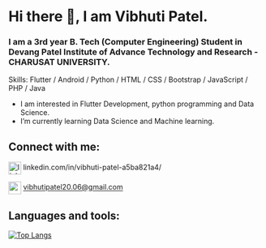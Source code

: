 # Hi there 👋, I am  Vibhuti Patel.
<!-- ![](https://image.freepik.com/free-vector/programmer-decorative-illustration-isometric-design_23-2148250395.jpg) -->

### I am a 3rd year B. Tech (Computer Engineering) Student in Devang Patel Institute of Advance Technology and Research - CHARUSAT UNIVERSITY.

Skills: Flutter / Android / Python / HTML / CSS / Bootstrap / JavaScript / PHP / Java

-  I am interested in Flutter Development, python programming and Data Science. 
-  I’m currently learning Data Science and Machine learning.

## Connect with me:

[<img style="vertical-align:middle" src='https://cdn1.iconfinder.com/data/icons/logotypes/32/square-linkedin-512.png' alt='linkedin' height='25'>](https://www.linkedin.com/in/https://www.linkedin.com/in/vibhuti-patel-a5ba821a4//)  linkedin.com/in/vibhuti-patel-a5ba821a4/

<img  style="vertical-align:middle" src='https://cdn3.iconfinder.com/data/icons/blue-magic/256/email.png' alt='email' height='25'> <span>vibhutipatel20.06@gmail.com<span>

## Languages and tools:

[![Top Langs](https://github-readme-stats.vercel.app/api/top-langs/?username=vibhutipatel222)](https://github.com/anuraghazra/github-readme-stats)

<!--
![GitHub stats](https://github-readme-stats.vercel.app/api?username=vibhutipatel222&show_icons=true)  

![GitHub Activity Graph](https://activity-graph.herokuapp.com/graph?username=vibhutipatel222)  



-->
